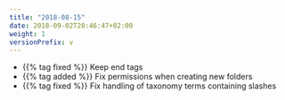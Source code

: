 ```yaml
---
title: "2018-08-15"
date: 2018-09-02T20:46:47+02:00
weight: 1
versionPrefix: v
---
```


- {{% tag fixed %}} Keep end tags
- {{% tag added %}} Fix permissions when creating new folders
- {{% tag fixed %}} Fix handling of taxonomy terms containing slashes
